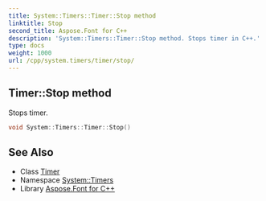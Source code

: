 ```yaml
---
title: System::Timers::Timer::Stop method
linktitle: Stop
second_title: Aspose.Font for C++
description: 'System::Timers::Timer::Stop method. Stops timer in C++.'
type: docs
weight: 1000
url: /cpp/system.timers/timer/stop/
---
```

## Timer::Stop method


Stops timer.

```cpp
void System::Timers::Timer::Stop()
```

## See Also

* Class [Timer](../)
* Namespace [System::Timers](../../)
* Library [Aspose.Font for C++](../../../)
